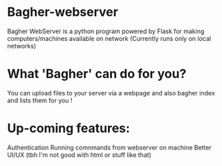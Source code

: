 # Bagher-webserver


Bagher WebServer is a python program powered by Flask for making computers/machines available on network (Currently runs only on local networks)

# What 'Bagher' can do for you?
You can upload files to your server via a webpage and also bagher index and lists them for you !

# Up-coming features:
Authentication
Running comnmands from webserver on machine
Better UI/UX (tbh I'm not good with html or stuff like that)
